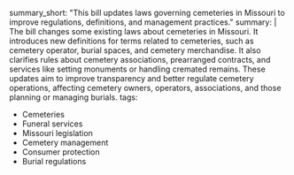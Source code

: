 summary_short: "This bill updates laws governing cemeteries in Missouri to improve regulations, definitions, and management practices."
summary: |
  The bill changes some existing laws about cemeteries in Missouri. It introduces new definitions for terms related to cemeteries, such as cemetery operator, burial spaces, and cemetery merchandise. It also clarifies rules about cemetery associations, prearranged contracts, and services like setting monuments or handling cremated remains. These updates aim to improve transparency and better regulate cemetery operations, affecting cemetery owners, operators, associations, and those planning or managing burials.
tags:
  - Cemeteries
  - Funeral services
  - Missouri legislation
  - Cemetery management
  - Consumer protection
  - Burial regulations

